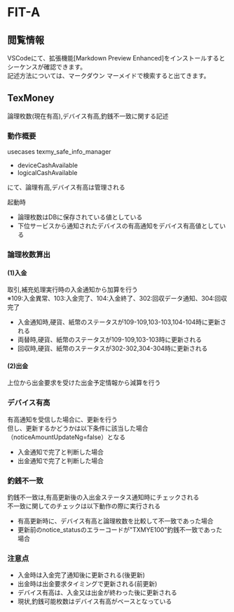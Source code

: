 # FIT-A  
## 閲覧情報  
VSCodeにて、拡張機能[Markdown Preview Enhanced]をインストールすると
シーケンスが確認できます。  
記述方法については、マークダウン マーメイドで検索すると出てきます。  

## TexMoney  
論理枚数(現在有高),デバイス有高,釣銭不一致に関する記述  


### 動作概要  
usecases texmy_safe_info_manager  
- deviceCashAvailable  
- logicalCashAvailable  

にて、論理有高,デバイス有高は管理される  

起動時  
- 論理枚数はDBに保存されている値としている  
- 下位サービスから通知されたデバイスの有高通知をデバイス有高値としている  

### 論理枚数算出  
#### (1)入金  
取引,補充処理実行時の入金通知から加算を行う  
※109:入金異常、103:入金完了、104:入金終了、302:回収データ通知、304:回収完了  
- 入金通知時,硬貨、紙幣のステータスが109-109,103-103,104-104時に更新される  
- 両替時,硬貨、紙幣のステータスが109-109,103-103時に更新される  
- 回収時,硬貨、紙幣のステータスが302-302,304-304時に更新される  

#### (2)出金  
上位から出金要求を受けた出金予定情報から減算を行う  

### デバイス有高  
有高通知を受信した場合に、更新を行う  
但し、更新するかどうかは以下条件に該当した場合（noticeAmountUpdateNg=false）となる  
- 入金通知で完了と判断した場合  
- 出金通知で完了と判断した場合  

### 釣銭不一致  
釣銭不一致は,有高更新後の入出金ステータス通知時にチェックされる  
不一致に関してのチェックは以下動作の際に実行される  
- 有高更新時に、デバイス有高と論理枚数を比較して不一致であった場合  
- 更新前のnotice_statusのエラーコードが"TXMYE100"釣銭不一致であった場合  

### 注意点  
- 入金時は入金完了通知後に更新される(後更新)  
- 出金時は出金要求タイミングで更新される(前更新)  
- デバイス有高は、入金又は出金が終わった後に更新される  
- 現状,釣銭可能枚数はデバイス有高がベースとなっている  

